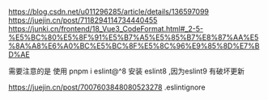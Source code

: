 https://blog.csdn.net/u011296285/article/details/136597099
https://juejin.cn/post/7118294114734440455
https://junki.cn/frontend/18_Vue3_CodeFormat.html#_2-5-%E5%BC%80%E5%8F%91%E5%B7%A5%E5%85%B7%E8%87%AA%E5%8A%A8%E6%A0%BC%E5%BC%8F%E5%8C%96%E9%85%8D%E7%BD%AE

需要注意的是 使用 pnpm i eslint@^8 安装 eslint8 ,因为eslint9 有破坏更新

https://juejin.cn/post/7007603848080523278 .eslintignore

